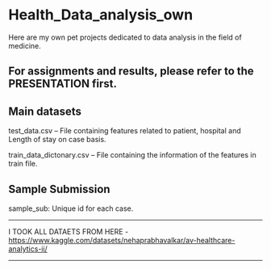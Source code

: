 # Health_Data_analysis_own
Here are my own pet projects dedicated to data analysis in the field of medicine.

For assignments and results, please refer to the PRESENTATION first.
--

Main datasets
--
test_data.csv – File containing features related to patient, hospital and Length of stay on case basis.

train_data_dictonary.csv – File containing the information of the features in train file.

Sample Submission
--
sample_sub: Unique id for each case.

***
I TOOK ALL DATAETS FROM HERE - https://www.kaggle.com/datasets/nehaprabhavalkar/av-healthcare-analytics-ii/
***
